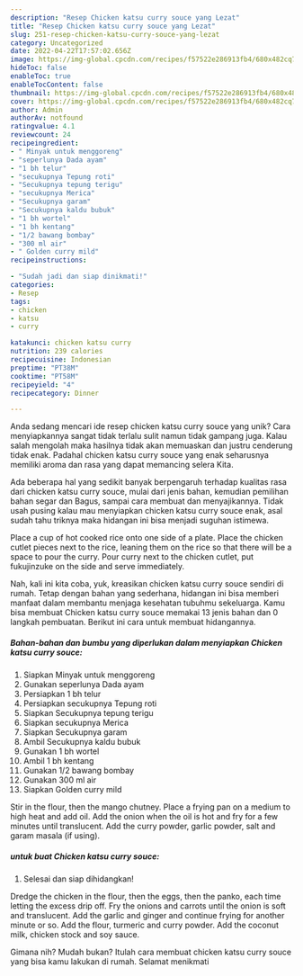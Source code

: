 ```yaml
---
description: "Resep Chicken katsu curry souce yang Lezat"
title: "Resep Chicken katsu curry souce yang Lezat"
slug: 251-resep-chicken-katsu-curry-souce-yang-lezat
category: Uncategorized
date: 2022-04-22T17:57:02.656Z
image: https://img-global.cpcdn.com/recipes/f57522e286913fb4/680x482cq70/chicken-katsu-curry-souce-foto-resep-utama.jpg
hideToc: false
enableToc: true
enableTocContent: false
thumbnail: https://img-global.cpcdn.com/recipes/f57522e286913fb4/680x482cq70/chicken-katsu-curry-souce-foto-resep-utama.jpg
cover: https://img-global.cpcdn.com/recipes/f57522e286913fb4/680x482cq70/chicken-katsu-curry-souce-foto-resep-utama.jpg
author: Admin
authorAv: notfound
ratingvalue: 4.1
reviewcount: 24
recipeingredient:
- " Minyak untuk menggoreng"
- "seperlunya Dada ayam"
- "1 bh telur"
- "secukupnya Tepung roti"
- "Secukupnya tepung terigu"
- "secukupnya Merica"
- "Secukupnya garam"
- "Secukupnya kaldu bubuk"
- "1 bh wortel"
- "1 bh kentang"
- "1/2 bawang bombay"
- "300 ml air"
- " Golden curry mild"
recipeinstructions:

- "Sudah jadi dan siap dinikmati!"
categories:
- Resep
tags:
- chicken
- katsu
- curry

katakunci: chicken katsu curry 
nutrition: 239 calories
recipecuisine: Indonesian
preptime: "PT38M"
cooktime: "PT58M"
recipeyield: "4"
recipecategory: Dinner

---
```





Anda sedang mencari ide resep chicken katsu curry souce yang unik? Cara menyiapkannya sangat tidak terlalu sulit namun tidak gampang juga. Kalau salah mengolah maka hasilnya tidak akan memuaskan dan justru cenderung tidak enak. Padahal chicken katsu curry souce yang enak seharusnya memiliki aroma dan rasa yang dapat memancing selera Kita.





Ada beberapa hal yang sedikit banyak berpengaruh terhadap kualitas rasa dari chicken katsu curry souce, mulai dari jenis bahan, kemudian pemilihan bahan segar dan Bagus, sampai cara membuat dan menyajikannya. Tidak usah pusing kalau mau menyiapkan chicken katsu curry souce enak,      asal sudah tahu triknya maka hidangan ini bisa menjadi suguhan istimewa.














Place a cup of hot cooked rice onto one side of a plate. Place the chicken cutlet pieces next to the rice, leaning them on the rice so that there will be a space to pour the curry. Pour curry next to the chicken cutlet, put fukujinzuke on the side and serve immediately.






Nah, kali ini kita coba, yuk, kreasikan chicken katsu curry souce sendiri di rumah. Tetap dengan bahan yang sederhana, hidangan ini bisa memberi manfaat dalam membantu menjaga kesehatan tubuhmu sekeluarga. Kamu bisa membuat Chicken katsu curry souce memakai 13 jenis bahan dan 0 langkah pembuatan. Berikut ini cara untuk membuat hidangannya.

<!--inarticleads1-->

##### Bahan-bahan dan bumbu yang diperlukan dalam menyiapkan Chicken katsu curry souce:

1. Siapkan  Minyak untuk menggoreng
1. Gunakan seperlunya Dada ayam
1. Persiapkan 1 bh telur
1. Persiapkan secukupnya Tepung roti
1. Siapkan Secukupnya tepung terigu
1. Siapkan secukupnya Merica
1. Siapkan Secukupnya garam
1. Ambil Secukupnya kaldu bubuk
1. Gunakan 1 bh wortel
1. Ambil 1 bh kentang
1. Gunakan 1/2 bawang bombay
1. Gunakan 300 ml air
1. Siapkan  Golden curry mild


Stir in the flour, then the mango chutney. Place a frying pan on a medium to high heat and add oil. Add the onion when the oil is hot and fry for a few minutes until translucent. Add the curry powder, garlic powder, salt and garam masala (if using). 

<!--inarticleads2-->

#####  untuk buat Chicken katsu curry souce:


1. Selesai dan siap dihidangkan!

Dredge the chicken in the flour, then the eggs, then the panko, each time letting the excess drip off. Fry the onions and carrots until the onion is soft and translucent. Add the garlic and ginger and continue frying for another minute or so. Add the flour, turmeric and curry powder. Add the coconut milk, chicken stock and soy sauce. 

Gimana nih? Mudah bukan? Itulah cara membuat chicken katsu curry souce yang bisa kamu lakukan di rumah. Selamat menikmati
